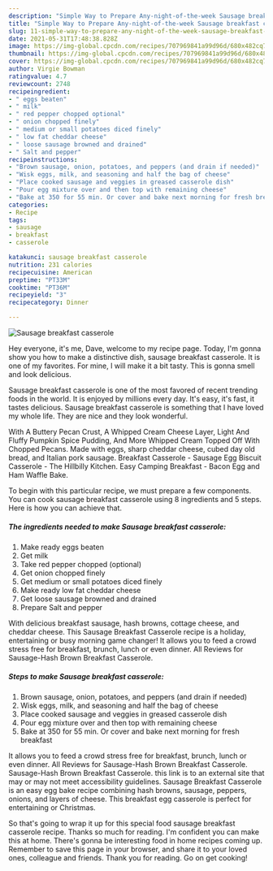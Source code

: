 ```yaml
---
description: "Simple Way to Prepare Any-night-of-the-week Sausage breakfast casserole"
title: "Simple Way to Prepare Any-night-of-the-week Sausage breakfast casserole"
slug: 11-simple-way-to-prepare-any-night-of-the-week-sausage-breakfast-casserole
date: 2021-05-31T17:48:38.828Z
image: https://img-global.cpcdn.com/recipes/707969841a99d96d/680x482cq70/sausage-breakfast-casserole-recipe-main-photo.jpg
thumbnail: https://img-global.cpcdn.com/recipes/707969841a99d96d/680x482cq70/sausage-breakfast-casserole-recipe-main-photo.jpg
cover: https://img-global.cpcdn.com/recipes/707969841a99d96d/680x482cq70/sausage-breakfast-casserole-recipe-main-photo.jpg
author: Virgie Bowman
ratingvalue: 4.7
reviewcount: 2748
recipeingredient:
- " eggs beaten"
- " milk"
- " red pepper chopped optional"
- " onion chopped finely"
- " medium or small potatoes diced finely"
- " low fat cheddar cheese"
- " loose sausage browned and drained"
- " Salt and pepper"
recipeinstructions:
- "Brown sausage, onion, potatoes, and peppers (and drain if needed)"
- "Wisk eggs, milk, and seasoning and half the bag of cheese"
- "Place cooked sausage and veggies in greased casserole dish"
- "Pour egg mixture over and then top with remaining cheese"
- "Bake at 350 for 55 min. Or cover and bake next morning for fresh breakfast"
categories:
- Recipe
tags:
- sausage
- breakfast
- casserole

katakunci: sausage breakfast casserole 
nutrition: 231 calories
recipecuisine: American
preptime: "PT33M"
cooktime: "PT36M"
recipeyield: "3"
recipecategory: Dinner

---
```



![Sausage breakfast casserole](https://img-global.cpcdn.com/recipes/707969841a99d96d/680x482cq70/sausage-breakfast-casserole-recipe-main-photo.jpg)

Hey everyone, it's me, Dave, welcome to my recipe page. Today, I'm gonna show you how to make a distinctive dish, sausage breakfast casserole. It is one of my favorites. For mine, I will make it a bit tasty. This is gonna smell and look delicious.

Sausage breakfast casserole is one of the most favored of recent trending foods in the world. It is enjoyed by millions every day. It's easy, it's fast, it tastes delicious. Sausage breakfast casserole is something that I have loved my whole life. They are nice and they look wonderful.

With A Buttery Pecan Crust, A Whipped Cream Cheese Layer, Light And Fluffy Pumpkin Spice Pudding, And More Whipped Cream Topped Off With Chopped Pecans. Made with eggs, sharp cheddar cheese, cubed day old bread, and Italian pork sausage. Breakfast Casserole - Sausage Egg Biscuit Casserole - The Hillbilly Kitchen. Easy Camping Breakfast - Bacon Egg and Ham Waffle Bake.


To begin with this particular recipe, we must prepare a few components. You can cook sausage breakfast casserole using 8 ingredients and 5 steps. Here is how you can achieve that.

<!--inarticleads1-->

##### The ingredients needed to make Sausage breakfast casserole:

1. Make ready  eggs beaten
1. Get  milk
1. Take  red pepper chopped (optional)
1. Get  onion chopped finely
1. Get  medium or small potatoes diced finely
1. Make ready  low fat cheddar cheese
1. Get  loose sausage browned and drained
1. Prepare  Salt and pepper


With delicious breakfast sausage, hash browns, cottage cheese, and cheddar cheese. This Sausage Breakfast Casserole recipe is a holiday, entertaining or busy morning game changer! It allows you to feed a crowd stress free for breakfast, brunch, lunch or even dinner. All Reviews for Sausage-Hash Brown Breakfast Casserole. 

<!--inarticleads2-->

##### Steps to make Sausage breakfast casserole:

1. Brown sausage, onion, potatoes, and peppers (and drain if needed)
1. Wisk eggs, milk, and seasoning and half the bag of cheese
1. Place cooked sausage and veggies in greased casserole dish
1. Pour egg mixture over and then top with remaining cheese
1. Bake at 350 for 55 min. Or cover and bake next morning for fresh breakfast


It allows you to feed a crowd stress free for breakfast, brunch, lunch or even dinner. All Reviews for Sausage-Hash Brown Breakfast Casserole. Sausage-Hash Brown Breakfast Casserole. this link is to an external site that may or may not meet accessibility guidelines. Sausage Breakfast Casserole is an easy egg bake recipe combining hash browns, sausage, peppers, onions, and layers of cheese. This breakfast egg casserole is perfect for entertaining or Christmas. 

So that's going to wrap it up for this special food sausage breakfast casserole recipe. Thanks so much for reading. I'm confident you can make this at home. There's gonna be interesting food in home recipes coming up. Remember to save this page in your browser, and share it to your loved ones, colleague and friends. Thank you for reading. Go on get cooking!
